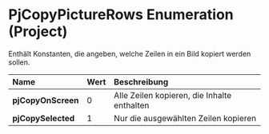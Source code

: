 
# PjCopyPictureRows Enumeration (Project)

Enthält Konstanten, die angeben, welche Zeilen in ein Bild kopiert werden sollen.



|**Name**|**Wert**|**Beschreibung**|
|:-----|:-----|:-----|
|**pjCopyOnScreen**|0|Alle Zeilen kopieren, die Inhalte enthalten|
|**pjCopySelected**|1|Nur die ausgewählten Zeilen kopieren|
